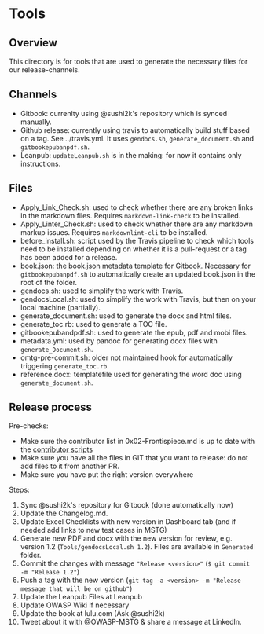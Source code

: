 # Tools

## Overview

This directory is for tools that are used to generate the necessary files for our release-channels.

## Channels

- Gitbook: currenlty using @sushi2k's repository which is synced manually.
- Github release: currently using travis to automatically build stuff based on a tag. See ../travis.yml. It uses `gendocs.sh`, `generate_document.sh` and `gitbookepubanpdf.sh`.
- Leanpub: `updateLeanpub.sh` is in the making: for now it contains only instructions.

## Files

- Apply_Link_Check.sh: used to check whether there are any broken links in the markdown files. Requires `markdown-link-check` to be installed.
- Apply_Linter_Check.sh: used to check whether there are any markdown markup issues. Requires `markdownlint-cli` to be installed.
- before_install.sh: script used by the Travis pipeline to check which tools need to be installed depending on whether it is a pull-request or a tag has been added for a release.
- book.json: the book.json metadata template for Gitbook. Necessary for `gitbookepubanpdf.sh` to automatically create an updated book.json in the root of the folder.
- gendocs.sh: used to simplify the work with Travis.
- gendocsLocal.sh: used to simplify the work with Travis, but then on your local machine (partially).
- generate_document.sh: used to generate the docx and html files.
- generate_toc.rb: used to generate a TOC file.
- gitbookepubandpdf.sh: used to generate the epub, pdf and mobi files.
- metadata.yml: used by pandoc for generating docx files with `generate_Document.sh`.
- omtg-pre-commit.sh: older not maintained hook for automatically triggering `generate_toc.rb`.
- reference.docx: templatefile used for generating the word doc using `generate_document.sh`.

## Release process

Pre-checks:

- Make sure the contributor list in 0x02-Frontispiece.md is up to date with the [contributor scripts](https://github.com/commjoen/contributors-mstg)
- Make sure you have all the files in GIT that you want to release: do not add files to it from another PR.
- Make sure you have put the right version everywhere

Steps:

1. Sync @sushi2k's repository for Gitbook (done automatically now)
2. Update the Changelog.md.
3. Update Excel Checklists with new version in Dashboard tab (and if needed add links to new test cases in MSTG)
4. Generate new PDF and docx with the new version for review, e.g. version 1.2 (`Tools/gendocsLocal.sh 1.2`). Files are available in `Generated` folder.
5. Commit the changes with message `"Release <version>"` (`$ git commit -m "Release 1.2"`)
6. Push a tag with the new version (`git tag -a <version> -m "Release message that will be on github"`)
7. Update the Leanpub Files at Leanpub
8. Update OWASP Wiki if necessary
9. Update the book at lulu.com (Ask @sushi2k)
10. Tweet about it with @OWASP-MSTG & share a message at LinkedIn.
